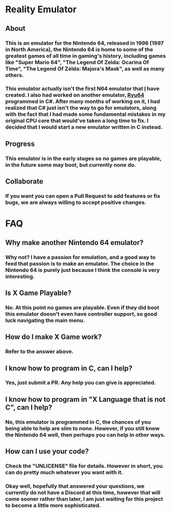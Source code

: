 # Reality Emulator

## About

### This is an emulator for the Nintendo 64, released in 1996 (1997 in North America), the Nintendo 64 is home to some of the greatest games of all time in gaming's history, including games like "Super Mario 64", "The Legend Of Zelda: Ocarina Of Time", "The Legend Of Zelda: Majora's Mask", as well as many others.  

### This emulator actually isn't the first N64 emulator that [I](https://github.com/Dudejoe870) have created.  I also had worked on another emulator, [Ryu64](https://github.com/Ryu64Emulator/Ryu64) programmed in C#.  After many months of working on it, I had realized that C# just isn't the way to go for emulators, along with the fact that I had made some fundamental mistakes in my original CPU core that would've taken a long time to fix.  I decided that I would start a new emulator written in C instead.

## Progress

### This emulator is in the early stages so no games are playable, in the future some may boot, but currently none do.

## Collaborate

### If you want you can open a Pull Request to add features or fix bugs, we are always willing to accept positive changes.

# FAQ

## Why make another Nintendo 64 emulator?
### Why not?  I have a passion for emulation, and a good way to feed that passion is to make an emulator.  The choice in the Nintendo 64 is purely just because I think the console is very interesting.

## Is **X** Game Playable?
### No.  At this point no games are playable.  Even if they did boot this emulator doesn't even have controller support, so good luck navigating the main menu.

## How do I make **X** Game work?
### Refer to the answer above.

## I know how to program in C, can I help?
### Yes, just submit a PR.  Any help you can give is appreciated.

## I know how to program in "**X** Language that is not C", can I help?
### No, this emulator is programmed in C, the chances of you being able to help are slim to none.  However, if you still know the Nintendo 64 well, then perhaps you can help in other ways.

## How can I use your code?
### Check the "UNLICENSE" file for details.  However in short, you can do pretty much whatever you want with it.

### Okay well, hopefully that answered your questions, we currently do not have a Discord at this time, however that will come sooner rather than later, I am just waiting for this project to become a little more sophisticated.